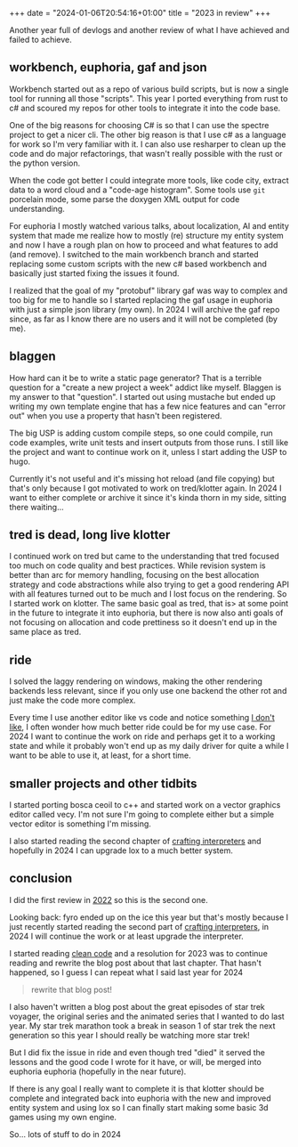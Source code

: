 +++
date = "2024-01-06T20:54:16+01:00"
title = "2023 in review"
+++

Another year full of devlogs and another review of what I have achieved and failed to achieve.

## workbench, euphoria, gaf and json

Workbench started out as a repo of various build scripts, but is now a single tool for running all those "scripts". This year I ported everything from rust to c# and scoured my repos for other tools to integrate it into the code base.

One of the big reasons for choosing C# is so that I can use the spectre project to get a nicer cli.
The other big reason is that I use c# as a language for work so I'm very familiar with it. I can also use resharper to clean up the code and do major refactorings, that wasn't really possible with the rust or the python version.

When the code got better I could integrate more tools, like code city, extract data to a word cloud and a "code-age histogram". Some tools use `git` porcelain mode, some parse the doxygen XML output for code understanding.

For euphoria I mostly watched various talks, about localization, AI and entity system that made me realize how to mostly (re) structure my entity system and now I have a rough plan on how to proceed and what features to add (and remove).
I switched to the main workbench branch and started replacing some custom scripts with the new c# based workbench and basically just started fixing the issues it found.

I realized that the goal of my "protobuf" library gaf was way to complex and too big for me to handle so I started replacing the gaf usage in euphoria with just a simple json library (my own). In 2024 I will archive the gaf repo since, as far as I know there are no users and it will not be completed (by me).

## blaggen

How hard can it be to write a static page generator? That is a terrible question for a "create a new project a week" addict like myself. Blaggen is my answer to that "question". I started out using mustache but ended up writing my own template engine that has a few nice features and can "error out" when you use a property that hasn't been registered.

The big USP is adding custom compile steps, so one could compile, run code examples, write unit tests and insert outputs from those runs. I still like the project and want to continue work on it, unless I start adding the USP to hugo.

Currently it's not useful and it's missing hot reload (and file copying) but that's only because I got motivated to work on tred/klotter again. In 2024 I want to either complete or archive it since it's kinda thorn in my side, sitting there waiting...

## tred is dead, long live klotter

I continued work on tred but came to the understanding that tred focused too much on code quality and best practices. While revision system is better than arc for memory handling, focusing on the best allocation strategy and code abstractions while also trying to get a good rendering API with all features turned out to be much and I lost focus on the rendering. So I started work on klotter. The same basic goal as tred, that is> at some point in the future to integrate it into euphoria, but there is now also anti goals of not focusing on allocation and code prettiness so it doesn't end up in the same place as tred.

## ride

I solved the laggy rendering on windows, making the other rendering backends less relevant, since if you only use one backend the other rot and just make the code more complex.

Every time I use another editor like vs code and notice something [I don't like](https://github.com/madeso/vscode-theme-alabaster-solarized/issues/1), I often wonder how much better ride could be for my use case. For 2024 I want to continue the work on ride and perhaps get it to a working state and while it probably won't end up as my daily driver for quite a while I want to be able to use it, at least, for a short time.

## smaller projects and other tidbits

I started porting bosca ceoil to c++ and started work on a vector graphics editor called vecy. I'm not sure I'm going to complete either but a simple vector editor is something I'm missing.

I also started reading the second chapter of [crafting interpreters](https://www.craftinginterpreters.com/) and hopefully in 2024 I can upgrade lox to a much better system.

## conclusion

I did the first review in [2022](https://i.madeso.me/blog/2022-in-review/) so this is the second one.

Looking back: fyro ended up on the ice this year but that's mostly because I just recently started reading the second part of [crafting interpreters](https://www.craftinginterpreters.com/), in 2024 I will continue the work or at least upgrade the interpreter.

I started reading [clean code](https://i.madeso.me/blog/clean-code-chapter-2/) and a resolution for 2023 was to continue reading and rewrite the blog post about that last chapter. That hasn't happened, so I guess I can repeat what I said last year for 2024

> rewrite that blog post!

I also haven't written a blog post about the great episodes of star trek voyager, the original series and the animated series that I wanted to do last year. My star trek marathon took a break in season 1 of star trek the next generation so this year I should really be watching more star trek!

But I did fix the issue in ride and even though tred "died" it served the lessons and the good code I wrote for it have, or will, be merged into euphoria euphoria (hopefully in the near future).

If there is any goal I really want to complete it is that klotter should be complete and integrated back into euphoria with the new and improved entity system and using lox so I can finally start making some basic 3d games using my own engine.

So... lots of stuff to do in 2024
